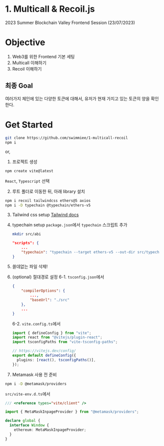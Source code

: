 # 1. Multicall & Recoil.js

2023 Summer Blockchain Valley Frontend Session (23/07/2023)

# Objective
1. Web3를 위한 Frontend 기본 세팅
2. Multicall 이해하기
3. Recoil 이해하기

## 최종 Goal 
여러가지 체인에 있는 다양한 토큰에 대해서, 유저가 현재 가지고 있는 토큰의 양을 확인한다.


# Get Started

```bash
git clone https://github.com/swimmiee/1-multicall-recoil
npm i
```

or,

1. 프로젝트 생성

```bash
npm create vite@latest
```

`React`, `Typescript` 선택

2. 루트 폴더로 이동한 뒤, 아래 library 설치

```bash
npm i recoil tailwindcss ethers@5 axios
npm i -D typechain @typechain/ethers-v5
```

3. Tailwind css setup
   [Tailwind docs](https://tailwindcss.com/docs/guides/vite)

4. typechain setup
   `package.json`에서 `typechain` 스크립트 추가

   ```bash
   mkdir src/abi
   ```

   ```json
   "scripts": {
       ...
       "typechain": "typechain --target ethers-v5 --out-dir src/typechain src/abi/**/*.json"
   }
   ```

5. 쓸데없는 파일 삭제!

6. (optional) 절대경로 설정
   6-1. `tsconfig.json`에서

   ```json
   {
       "compilerOptions": {
           ...,
           "baseUrl": "./src"
       },
       ...
   }
   ```

   6-2. `vite.config.ts`에서

   ```ts
   import { defineConfig } from "vite";
   import react from "@vitejs/plugin-react";
   import tsconfigPaths from "vite-tsconfig-paths";

   // https://vitejs.dev/config/
   export default defineConfig({
     plugins: [react(), tsconfigPaths()],
   });
   ```

7. Metamask 사용 전 준비
```bash
npm i -D @metamask/providers
```

`src/vite-env.d.ts`에서
```ts
/// <reference types="vite/client" />

import { MetaMaskInpageProvider } from "@metamask/providers";

declare global {
  interface Window {
    ethereum: MetaMaskInpageProvider;
  }
}
```
